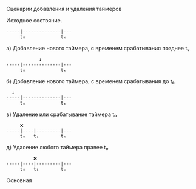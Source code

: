 

Сценарии добавления и удаления таймеров

Исходное состояние.

       
    -----|--------------|---
         t₀             tₓ

а) Добавление нового таймера, с временем срабатывания позднее t₀

                ↓
    -----|--------------|---
         t₀             tₓ

б) Добавление нового таймера, с временем срабатывания до t₀

      ↓
    -----|--------------|---
         t₀             tₓ

в) Удаление или срабатывание таймера t₀

         ❌
    -----|----|---------|---
         t₀   t₁        tₓ

д) Удаление любого таймера правее t₀

              ❌
    -----|----|---------|---
         t₀   t₁        tₓ


Основная